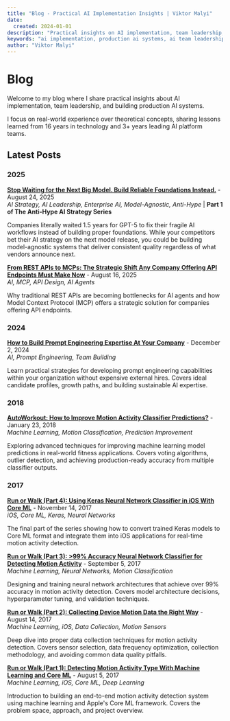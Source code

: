 ```yaml
---
title: "Blog - Practical AI Implementation Insights | Viktor Malyi"
date:
  created: 2024-01-01
description: "Practical insights on AI implementation, team leadership, and building production AI systems from 16 years in tech. Real-world lessons on AI platform development, MLOps, model deployment, and organizational AI adoption."
keywords: "ai implementation, production ai systems, ai team leadership, mlops, ai platform development, ai engineering blog, practical ai, ai adoption, model deployment, ai strategy"
author: "Viktor Malyi"
---
```


# Blog

Welcome to my blog where I share practical insights about AI implementation, team leadership, and building production AI systems.

I focus on real-world experience over theoretical concepts, sharing lessons learned from 16 years in technology and 3+ years leading AI platform teams.

## Latest Posts

### 2025

**[Stop Waiting for the Next Big Model. Build Reliable Foundations Instead.](stop-waiting-for-the-next-big-model-build-reliable-foundations-instead.md)** - August 24, 2025  
*AI Strategy, AI Leadership, Enterprise AI, Model-Agnostic, Anti-Hype* | **Part 1 of The Anti-Hype AI Strategy Series**

Companies literally waited 1.5 years for GPT-5 to fix their fragile AI workflows instead of building proper foundations. While your competitors bet their AI strategy on the next model release, you could be building model-agnostic systems that deliver consistent quality regardless of what vendors announce next.

**[From REST APIs to MCPs: The Strategic Shift Any Company Offering API Endpoints Must Make Now](from-rest-apis-to-mcps-strategic-shift-any-company-offerring-api-endpoints-must-make-now.md)** - August 16, 2025  
*AI, MCP, API Design, AI Agents*

Why traditional REST APIs are becoming bottlenecks for AI agents and how Model Context Protocol (MCP) offers a strategic solution for companies offering API endpoints.

### 2024

**[How to Build Prompt Engineering Expertise At Your Company](how-to-build-prompt-engineering-expertise.md)** - December 2, 2024  
*AI, Prompt Engineering, Team Building*

Learn practical strategies for developing prompt engineering capabilities within your organization without expensive external hires. Covers ideal candidate profiles, growth paths, and building sustainable AI expertise.

### 2018

**[AutoWorkout: How to Improve Motion Activity Classifier Predictions?](autoworkout-improve-prediction-accuracy.md)** - January 23, 2018  
*Machine Learning, Motion Classification, Prediction Improvement*

Exploring advanced techniques for improving machine learning model predictions in real-world fitness applications. Covers voting algorithms, outlier detection, and achieving production-ready accuracy from multiple classifier outputs.

### 2017

**[Run or Walk (Part 4): Using Keras Neural Network Classifier in iOS With Core ML](run-or-walk-part-4.md)** - November 14, 2017  
*iOS, Core ML, Keras, Neural Networks*

The final part of the series showing how to convert trained Keras models to Core ML format and integrate them into iOS applications for real-time motion activity detection.

**[Run or Walk (Part 3): >99% Accuracy Neural Network Classifier for Detecting Motion Activity](run-or-walk-part-3.md)** - September 5, 2017  
*Machine Learning, Neural Networks, Motion Classification*

Designing and training neural network architectures that achieve over 99% accuracy in motion activity detection. Covers model architecture decisions, hyperparameter tuning, and validation techniques.

**[Run or Walk (Part 2): Collecting Device Motion Data the Right Way](run-or-walk-part-2.md)** - August 14, 2017  
*Machine Learning, iOS, Data Collection, Motion Sensors*

Deep dive into proper data collection techniques for motion activity detection. Covers sensor selection, data frequency optimization, collection methodology, and avoiding common data quality pitfalls.

**[Run or Walk (Part 1): Detecting Motion Activity Type With Machine Learning and Core ML](run-or-walk-part-1.md)** - August 5, 2017  
*Machine Learning, iOS, Core ML, Deep Learning*

Introduction to building an end-to-end motion activity detection system using machine learning and Apple's Core ML framework. Covers the problem space, approach, and project overview.

